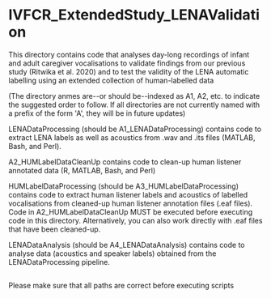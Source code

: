 # IVFCR_ExtendedStudy_LENAValidation

This directory contains code that analyses day-long recordings of infant and adult caregiver vocalisations to validate findings from our previous study (Ritwika et al. 2020) and to test the validity of the LENA automatic labelling using an extended collection of human-labelled data

(The directory anmes are--or should be--indexed as A1, A2, etc. to indicate the suggested order to follow. If all directories are not currently named with a prefix of the form 'A<number>', they will be in future updates)

LENADataProcessing (should be A1_LENADataProcessing) contains code to extract LENA labels as well as acoustics from .wav and .its files (MATLAB, Bash, and Perl). 

A2_HUMLabelDataCleanUp contains code to clean-up human listener annotated data (R, MATLAB, Bash, and Perl)

HUMLabelDataProcessing (should be A3_HUMLabelDataProcessing) contains code to extract human listener labels and acoustics of labelled vocalisations from cleaned-up human listener annotation files (.eaf files). Code in A2_HUMLabelDataCleanUp MUST be executed before executing code in this directory. Alternatively, you can also work directly with .eaf files that have been cleaned-up. 

LENADataAnalysis (should be A4_LENADataAnalysis) contains code to analyse data (acoustics and speaker labels) obtained from the LENADataProcessing pipeline. 

##
Please make sure that all paths are correct before executing scripts
##

